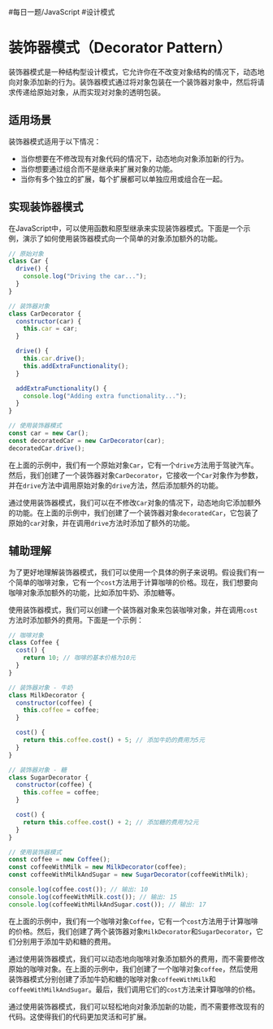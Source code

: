 #每日一题/JavaScript  #设计模式

# 装饰器模式（Decorator Pattern）

装饰器模式是一种结构型设计模式，它允许你在不改变对象结构的情况下，动态地向对象添加新的行为。装饰器模式通过将对象包装在一个装饰器对象中，然后将请求传递给原始对象，从而实现对对象的透明包装。

## 适用场景

装饰器模式适用于以下情况：

- 当你想要在不修改现有对象代码的情况下，动态地向对象添加新的行为。
- 当你想要通过组合而不是继承来扩展对象的功能。
- 当你有多个独立的扩展，每个扩展都可以单独应用或组合在一起。

## 实现装饰器模式

在JavaScript中，可以使用函数和原型继承来实现装饰器模式。下面是一个示例，演示了如何使用装饰器模式向一个简单的对象添加额外的功能。

```javascript
// 原始对象
class Car {
  drive() {
    console.log("Driving the car...");
  }
}

// 装饰器对象
class CarDecorator {
  constructor(car) {
    this.car = car;
  }

  drive() {
    this.car.drive();
    this.addExtraFunctionality();
  }

  addExtraFunctionality() {
    console.log("Adding extra functionality...");
  }
}

// 使用装饰器模式
const car = new Car();
const decoratedCar = new CarDecorator(car);
decoratedCar.drive();
```

在上面的示例中，我们有一个原始对象`Car`，它有一个`drive`方法用于驾驶汽车。然后，我们创建了一个装饰器对象`CarDecorator`，它接收一个`Car`对象作为参数，并在`drive`方法中调用原始对象的`drive`方法，然后添加额外的功能。

通过使用装饰器模式，我们可以在不修改`Car`对象的情况下，动态地向它添加额外的功能。在上面的示例中，我们创建了一个装饰器对象`decoratedCar`，它包装了原始的`car`对象，并在调用`drive`方法时添加了额外的功能。

## 辅助理解

为了更好地理解装饰器模式，我们可以使用一个具体的例子来说明。假设我们有一个简单的咖啡对象，它有一个`cost`方法用于计算咖啡的价格。现在，我们想要向咖啡对象添加额外的功能，比如添加牛奶、添加糖等。

使用装饰器模式，我们可以创建一个装饰器对象来包装咖啡对象，并在调用`cost`方法时添加额外的费用。下面是一个示例：

```javascript
// 咖啡对象
class Coffee {
  cost() {
    return 10; // 咖啡的基本价格为10元
  }
}

// 装饰器对象 - 牛奶
class MilkDecorator {
  constructor(coffee) {
    this.coffee = coffee;
  }

  cost() {
    return this.coffee.cost() + 5; // 添加牛奶的费用为5元
  }
}

// 装饰器对象 - 糖
class SugarDecorator {
  constructor(coffee) {
    this.coffee = coffee;
  }

  cost() {
    return this.coffee.cost() + 2; // 添加糖的费用为2元
  }
}

// 使用装饰器模式
const coffee = new Coffee();
const coffeeWithMilk = new MilkDecorator(coffee);
const coffeeWithMilkAndSugar = new SugarDecorator(coffeeWithMilk);

console.log(coffee.cost()); // 输出: 10
console.log(coffeeWithMilk.cost()); // 输出: 15
console.log(coffeeWithMilkAndSugar.cost()); // 输出: 17
```

在上面的示例中，我们有一个咖啡对象`Coffee`，它有一个`cost`方法用于计算咖啡的价格。然后，我们创建了两个装饰器对象`MilkDecorator`和`SugarDecorator`，它们分别用于添加牛奶和糖的费用。

通过使用装饰器模式，我们可以动态地向咖啡对象添加额外的费用，而不需要修改原始的咖啡对象。在上面的示例中，我们创建了一个咖啡对象`coffee`，然后使用装饰器模式分别创建了添加牛奶和糖的咖啡对象`coffeeWithMilk`和`coffeeWithMilkAndSugar`。最后，我们调用它们的`cost`方法来计算咖啡的价格。

通过使用装饰器模式，我们可以轻松地向对象添加新的功能，而不需要修改现有的代码。这使得我们的代码更加灵活和可扩展。